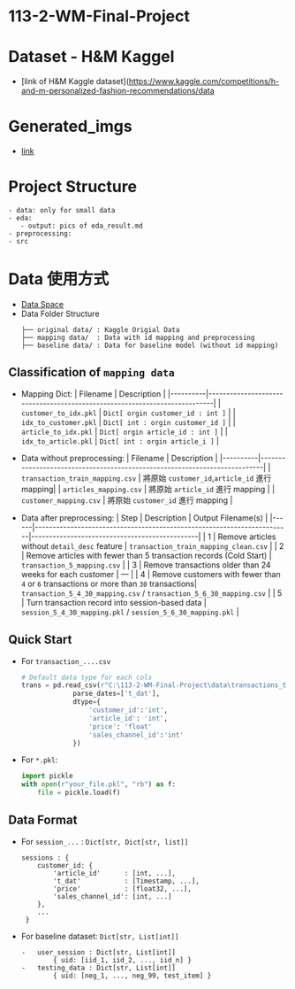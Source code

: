 # 113-2-WM-Final-Project

# Dataset - H&M Kaggel
- [link of H&M Kaggle dataset](https://www.kaggle.com/competitions/h-and-m-personalized-fashion-recommendations/data

# Generated_imgs
- [link](https://drive.google.com/drive/folders/1f3mHljg80oDsPfm3zyTsnXIiZzbEsuY3?usp=drive_link)

# Project Structure
```
- data: only for small data
- eda: 
   - output: pics of eda_result.md
- preprocessing: 
- src
```

# Data 使用方式
- [Data Space](https://drive.google.com/drive/folders/15yY3Y58dTSp_yLDWK5TkhHQZEE-My069?usp=sharing)
- Data Folder Structure
    ```
    ├── original data/ : Kaggle Origial Data
    ├── mapping data/  : Data with id mapping and preprocessing
    ├── baseline data/ : Data for baseline model (without id mapping)
    ```
## Classification of `mapping data`
- Mapping Dict:
    | Filename | Description                                                               |
    |----------|---------------------------------------------------------------------------|
    | `customer_to_idx.pkl`               | `Dict[ orgin customer_id : int ]`              | 
    | `idx_to_customer.pkl`               | `Dict[ int : orgin customer_id ]`               |
    | `article_to_idx.pkl`                | `Dict[ orgin article_id : int ]`               | 
    | `idx_to_article.pkl`                | `Dict[ int : orgin article_i ]`                | 
- Data without preprocessing:
    | Filename | Description                                                               |
    |----------|---------------------------------------------------------------------------|
    | `transaction_train_mapping.csv`       | 將原始 `customer_id`,`article_id` 進行 mapping| 
    | `articles_mapping.csv`                | 將原始 `article_id` 進行 mapping              |
    | `customer_mapping.csv`                | 將原始 `customer_id` 進行 mapping             | 
                         
- Data after preprocessing: 
    | Step | Description                                                            | Output Filename(s)       |
    |------|------------------------------------------------------------------------|-----------------------------------------------|
    | 1    | Remove articles without `detail_desc` feature                          | `transaction_train_mapping_clean.csv`         |
    | 2    | Remove articles with fewer than 5 transaction records (Cold Start)     | `transaction_5_mapping.csv`                   |
    | 3    | Remove transactions older than 24 weeks for each customer              | —                                             |
    | 4    | Remove customers with fewer than `4` or `6` transactions or more than `30` transactions| `transaction_5_4_30_mapping.csv` / `transaction_5_6_30_mapping.csv` |
    | 5    | Turn transaction record into session-based data                        | `session_5_4_30_mapping.pkl` / `session_5_6_30_mapping.pkl`         |


## Quick Start
- For `transaction_....csv`
    ```python
    # Default data type for each cols
    trans = pd.read_csv(r"C:\113-2-WM-Final-Project\data\transactions_train.csv",
                 parse_dates=['t_dat'],
                 dtype={
                     'customer_id':'int',
                     'article_id': 'int',
                     'price': 'float'
                     'sales_channel_id':'int'
                 })
    ```
- For `*.pkl`:
    ```python
    import pickle
    with open(r"your_file.pkl", "rb") as f:
        file = pickle.load(f)
    ```
## Data Format
- For `session_...` : `Dict[str, Dict[str, list]]`
    ```
    sessions : {
        customer_id: {
            'article_id'      : [int, ...],
            't_dat'           : [Timestamp, ...],
            'price'           : [float32, ...],
            'sales_channel_id': [int, ...]
        },
        ...
     }
    ```
- For baseline dataset: `Dict[str, List[int]]`
    ```
    -   user_session : Dict[str, List[int]]
            { uid: [iid_1, iid_2, ..., iid_n] }
    -   testing_data : Dict[str, List[int]]
            { uid: [neg_1, ..., neg_99, test_item] }
    ```
